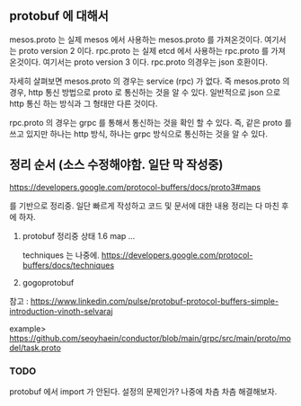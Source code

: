 ## protobuf 에 대해서
mesos.proto 는 실제 mesos 에서 사용하는 mesos.proto 를 가져온것이다. 여기서는 proto version 2 이다.
rpc.proto 는 실제 etcd 에서 사용하는 rpc.proto 를 가져온것이다. 여기서는 proto version 3 이다. 
rpc.proto 의경우는 json 호환이다. 

자세히 살펴보면 mesos.proto 의 경우는 service (rpc) 가 없다. 즉 mesos.proto 의 경우, http 통신 방법으로 proto 로 통신하는 것을 알 수 있다. 
일반적으로 json 으로 http 통신 하는 방식과 그 형태만 다른 것이다.

rpc.proto 의 경우는 grpc 를 통해서 통신하는 것을 확인 할 수 있다. 즉, 같은 proto 를 쓰고 있지만 하나는 http 방식, 하나는 grpc 방식으로 통신하는 것을 알 수 있다.

## 정리 순서 (소스 수정해야함. 일단 막 작성중)

https://developers.google.com/protocol-buffers/docs/proto3#maps

를 기반으로 정리중. 일단 빠르게 작성하고 코드 및 문서에 대한 내용 정리는 다 마친 후에 하자.

1. protobuf 정리중 상태
   1.6 map
   ...
   
   techniques 는 나중에.
   https://developers.google.com/protocol-buffers/docs/techniques
   
2. gogoprotobuf 

참고 : https://www.linkedin.com/pulse/protobuf-protocol-buffers-simple-introduction-vinoth-selvaraj

example> https://github.com/seoyhaein/conductor/blob/main/grpc/src/main/proto/model/task.proto

### TODO
protobuf 에서 import 가 안된다. 설정의 문제인가? 나중에 차츰 차츰 해결해보자.    